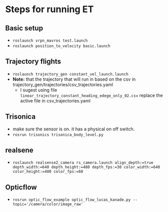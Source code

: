 # Steps for running ET
## Basic setup
* ```roslaunch vrpn_mavros test.launch```
* ```roslaunch position_to_velocity basic.launch```

## Trajectory flights
* ```roslaunch trajectory_gen constant_vel_launch.launch```
* **Note:** that the trajectory that will run in based on the csv in trajectory_gen/trajectories/csv_trajectories.yaml
  * I sugest using file ```linear_trajectory_constant_heading_edege_only_02.csv``` replace the active file in csv_trajectories.yaml
 
## Trisonica
* make sure the sensor is on. it has a physical on off switch.
* ```rosrun trisonics trisonica_body_level.py```

## realsene
* ```roslaunch realsense2_camera rs_camera.launch align_depth:=true depth_width:=640 depth_height:=480 depth_fps:=30 color_width:=640 color_height:=480 color_fps:=60```

## Opticflow
* ```rosrun optic_flow_example optic_flow_lucas_kanade.py --topic='/camera/color/image_raw'```
